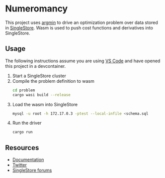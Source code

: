 # Numeromancy
This project uses [argmin][argmin] to drive an optimization problem over data stored in [SingleStore][singlestore]. Wasm is used to push cost functions and derivatives into SingleStore.

## Usage

The following instructions assume you are using [VS Code][vscode] and have opened this project in a devcontainer.

1. Start a SingleStore cluster
2. Compile the problem definition to wasm
   ```bash
   cd problem
   cargo wasi build --release
   ```
3. Load the wasm into SingleStore
   ```bash
   mysql -u root -h 172.17.0.3 -ptest --local-infile <schema.sql
   ```
4. Run the driver
   ```bash
   cargo run
   ```

## Resources

* [Documentation](https://docs.singlestore.com)
* [Twitter](https://twitter.com/SingleStoreDevs)
* [SingleStore forums](https://www.singlestore.com/forum)

[argmin]: https://docs.rs/argmin
[vscode]: https://code.visualstudio.com/
[singlestore]: https://www.singlestore.com/